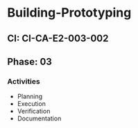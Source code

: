 # Building-Prototyping

## CI: CI-CA-E2-003-002
## Phase: 03

### Activities
- Planning
- Execution
- Verification
- Documentation
